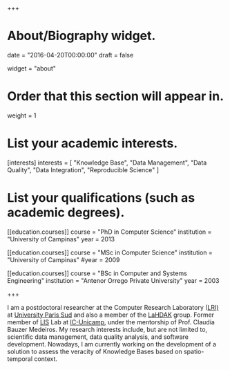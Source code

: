 +++
# About/Biography widget.

date = "2016-04-20T00:00:00"
draft = false

widget = "about"

# Order that this section will appear in.
weight = 1

# List your academic interests.
[interests]
  interests = [
    "Knowledge Base",
    "Data Management",
    "Data Quality",
    "Data Integration",
    "Reproducible Science"
  ]

# List your qualifications (such as academic degrees).
[[education.courses]]
  course = "PhD in Computer Science"
  institution = "University of Campinas"
  year = 2013

[[education.courses]]
  course = "MSc in Computer Science"
  institution = "University of Campinas"
  #year = 2009

[[education.courses]]
  course = "BSc in Computer and Systems Engineering"
  institution = "Antenor Orrego Private University"
  year = 2003
 
+++

I am a postdoctoral researcher at the Computer Research Laboratory ([LRI)](<https://www.lri.fr/>) at [University Paris Sud](<http://www.u-psud.fr/fr/index.html>) and also a member of the [LaHDAK](<https://www.lri.fr/equipe.php?eq=30>) group. Former member of [LIS](<http://www.lis.ic.unicamp.br/>) Lab at [IC-Unicamp](<http://www.ic.unicamp.br>), under the mentorship of Prof. Claudia Bauzer Medeiros. My research interests include, but are not limited to, scientific data management, data quality analysis, and software development. Nowadays, I am currently working on the development of a solution to assess the veracity of Knowledge Bases based on spatio-temporal context.